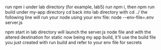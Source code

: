 # 
run npm i under lab directory (for example, lab5)
run npm i, then npm run build under my-app directory
cd back into lab directory with cd ../
the following line will run your node using your env file:
node --env-file=.env server.js

npm start in lab directory will launch the server.js node file and with the altered destination for static now being my app build, it'll use the build file you just created with run build and refer to your env file for secrets 